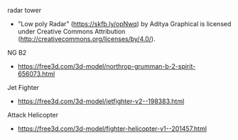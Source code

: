 radar tower
- "Low poly Radar" (https://skfb.ly/opNwq) by Aditya Graphical is licensed under Creative Commons Attribution (http://creativecommons.org/licenses/by/4.0/).

NG B2
- https://free3d.com/3d-model/northrop-grumman-b-2-spirit-656073.html

Jet Fighter
- https://free3d.com/3d-model/jetfighter-v2--198383.html

Attack Helicopter
- https://free3d.com/3d-model/fighter-helicopter-v1--201457.html
